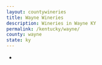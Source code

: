 ```yaml
---
layout: countywineries
title: Wayne Wineries
description: Wineries in Wayne KY
permalink: /kentucky/wayne/
county: wayne
state: ky
---
```

-
